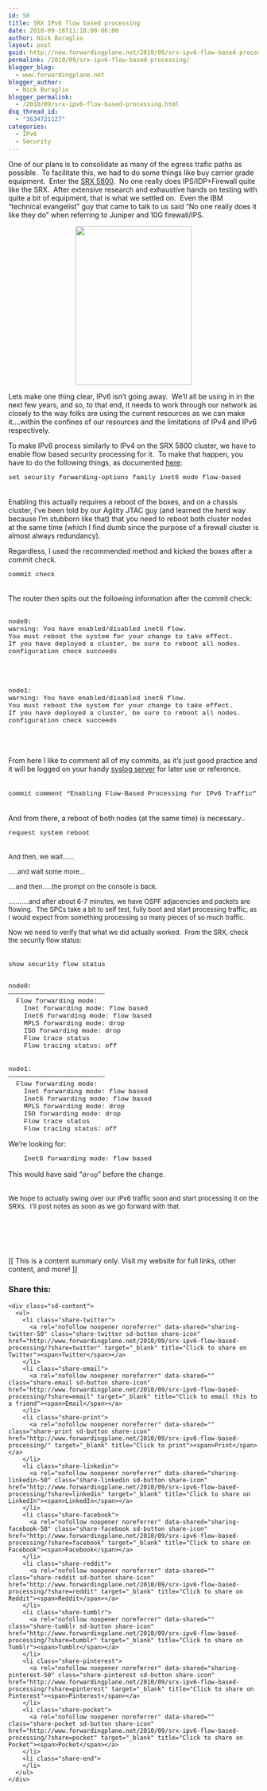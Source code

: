 ```yaml
---
id: 50
title: SRX IPv6 flow based processing
date: 2010-09-16T11:18:00-06:00
author: Nick Buraglio
layout: post
guid: http://new.forwardingplane.net/2010/09/srx-ipv6-flow-based-processing/
permalink: /2010/09/srx-ipv6-flow-based-processing/
blogger_blog:
  - www.forwardingplane.net
blogger_author:
  - Nick Buraglio
blogger_permalink:
  - /2010/09/srx-ipv6-flow-based-processing.html
dsq_thread_id:
  - "3634721127"
categories:
  - IPv6
  - Security
---
```

One of our plans is to consolidate as many of the egress trafic paths as possible.  To facilitate this, we had to do some things like buy carrier grade equipment.  Enter the [SRX 5800](http://bit.ly/9jrUiG).  No one really does IPS/IDP+Firewall quite like the SRX.  After extensive research and exhaustive hands on testing with quite a bit of equipment, that is what we settled on.  Even the IBM &#8220;technical evangelist&#8221; guy that came to talk to us said &#8220;No one really does it like they do&#8221; when referring to Juniper and 10G firewall/IPS. 

<div style="clear: both; text-align: center;">
  <a href="http://www.juniper.net/shared/img/products/srx-series/srx5800/lbox-srx5800-left.jpg" style="margin-left: 1em; margin-right: 1em;"><img border="0" height="320" src="http://www.juniper.net/shared/img/products/srx-series/srx5800/lbox-srx5800-left.jpg" width="234" /></a>
</div>

Lets make one thing clear, IPv6 isn&#8217;t going away.  We&#8217;ll all be using in in the next few years, and so, to that end, it needs to work through our network as closely to the way folks are using the current resources as we can make it&#8230;.within the confines of our resources and the limitations of IPv4 and IPv6 respectively.

To make IPv6 process similarly to IPv4 on the SRX 5800 cluster, we have to enable flow based security processing for it.  To make that happen, you have to do the following things, as documented [here](http://bit.ly/9jrUiG):

<span style="font-family: 'Courier New', Courier, monospace;"><span style="font-size: small;">set security forwarding-options family inet6 mode flow-based</span></span>  
<span style="font-family: 'Courier New', Courier, monospace;"><br /></span>  
Enabling this actually requires a reboot of the boxes, and on a chassis cluster, I&#8217;ve been told by our Agility JTAC guy (and learned the herd way because I&#8217;m stubborn like that) that you need to reboot both cluster nodes at the same time (which I find dumb since the purpose of a firewall cluster is almost always redundancy).

Regardless, I used the recommended method and kicked the boxes after a commit check. 

<span style="font-family: 'Courier New', Courier, monospace;"><span style="font-size: small;">commit check</span></span>  
<span style="font-size: small;"><span style="font-family: 'Courier New', Courier, monospace;"><br /></span></span>  
<span style="font-family: inherit;">The router then spits out the following information after the commit check:</span>  
<span style="font-family: inherit;"><br /></span>

<span style="font-family: 'Courier New', Courier, monospace;"><span style="font-size: small;">node0:</span></span>  
<span style="font-family: 'Courier New', Courier, monospace;"><span style="font-size: small;">warning: You have enabled/disabled inet6 flow.</span></span>  
<span style="font-family: 'Courier New', Courier, monospace;"><span style="font-size: small;">You must reboot the system for your change to take effect.</span></span>  
<span style="font-family: 'Courier New', Courier, monospace;"><span style="font-size: small;">If you have deployed a cluster, be sure to reboot all nodes.</span></span>  
<span style="font-family: 'Courier New', Courier, monospace;"><span style="font-size: small;">configuration check succeeds</span></span>  
<span style="font-family: 'Courier New', Courier, monospace;"><span style="font-size: small;"><br /></span> </span>  
<span style="font-family: 'Courier New', Courier, monospace;"><span style="font-size: small;"><br /></span> </span>  
<span style="font-family: 'Courier New', Courier, monospace;"><span style="font-size: small;">node1:</span></span>  
<span style="font-family: 'Courier New', Courier, monospace;"><span style="font-size: small;">warning: You have enabled/disabled inet6 flow.</span></span>  
<span style="font-family: 'Courier New', Courier, monospace;"><span style="font-size: small;">You must reboot the system for your change to take effect.</span></span>  
<span style="font-family: 'Courier New', Courier, monospace;"><span style="font-size: small;">If you have deployed a cluster, be sure to reboot all nodes.</span></span>  
<span style="font-family: 'Courier New', Courier, monospace;"><span style="font-size: small;">configuration check succeeds</span></span>  
<span style="font-size: small;"><span style="font-family: 'Courier New', Courier, monospace;"><br /></span></span>  
<span style="font-size: small;"><span style="font-family: 'Courier New', Courier, monospace;"><br /></span></span>  
<span style="font-family: inherit;">From here I like to comment all of my commits, as it&#8217;s just good practice and it will be logged on your handy <a href="http://campin.net/syslog-ng/faq.html">syslog server</a> for later use or reference.</span>  
<span style="font-family: inherit;"><br /></span>  
<span style="font-family: 'Courier New', Courier, monospace;"><span style="font-size: small;">commit comment &#8220;Enabling Flow-Based Processing for IPv6 Traffic&#8221;</span></span>  
<span style="font-family: 'Courier New', Courier, monospace;"><br /></span>  
And from there, a reboot of both nodes (at the same time) is necessary..

<span style="font-family: 'Courier New', Courier, monospace;"><span style="font-size: small;">request system reboot</span></span>  
<span style="font-size: small;"><span style="font-family: 'Courier New', Courier, monospace;"><br /></span></span>  
<span style="font-size: small;"><span style="font-family: inherit;">And then, we wait&#8230;&#8230; </span></span>

<span style="font-size: small;"><span style="font-family: inherit;">&#8230;..and wait some more&#8230;</span></span>

<span style="font-size: small;"><span style="font-family: inherit;">&#8230;.and then&#8230;..the prompt on the console is back.</span></span>

<span style="font-size: small;"><span style="font-family: inherit;">&#8230;&#8230;&#8230;..and after about 6-7 minutes, we have OSPF adjacencies and packets are flowing.  The SPCs take a bit to self test, fully boot and start processing traffic, as I would expect from something processing so many pieces of so much traffic.  </span></span>

<span style="font-size: small;"><span style="font-family: inherit;">Now we need to verify that what we did actually worked.  From the SRX, check the security flow status:</span></span>  
<span style="font-size: small;"><span style="font-family: inherit;"><br /></span></span>  
<span style="font-family: 'Courier New', Courier, monospace;"><span style="font-size: small;">show security flow status</span></span>  
<span style="font-family: 'Courier New', Courier, monospace;"><span style="font-size: small;"><br /></span></span>

<span style="font-family: 'Courier New', Courier, monospace;"><span style="font-size: small;">node0:</span></span>  
<span style="font-family: 'Courier New', Courier, monospace;"><span style="font-size: small;">&#8212;&#8212;&#8212;&#8212;&#8212;&#8212;&#8212;&#8212;&#8212;&#8212;&#8212;&#8212;&#8212;&#8212;&#8212;&#8212;&#8212;&#8212;&#8212;&#8212;&#8212;&#8212;&#8212;&#8212;&#8211;</span></span>  
<span style="font-family: 'Courier New', Courier, monospace;"><span style="font-size: small;">  Flow forwarding mode:</span></span>  
<span style="font-family: 'Courier New', Courier, monospace;"><span style="font-size: small;">    Inet forwarding mode: flow based</span></span>  
<span style="font-family: 'Courier New', Courier, monospace;"><span style="font-size: small;">    Inet6 forwarding mode: flow based</span></span>  
<span style="font-family: 'Courier New', Courier, monospace;"><span style="font-size: small;">    MPLS forwarding mode: drop</span></span>  
<span style="font-family: 'Courier New', Courier, monospace;"><span style="font-size: small;">    ISO forwarding mode: drop</span></span>  
<span style="font-family: 'Courier New', Courier, monospace;"><span style="font-size: small;">    Flow trace status</span></span>  
<span style="font-family: 'Courier New', Courier, monospace;"><span style="font-size: small;">    Flow tracing status: off</span></span>  
<span style="font-family: 'Courier New', Courier, monospace;"><span style="font-size: small;"><br /></span></span>  
<span style="font-family: 'Courier New', Courier, monospace;"><span style="font-size: small;">node1:</span></span>  
<span style="font-family: 'Courier New', Courier, monospace;"><span style="font-size: small;">&#8212;&#8212;&#8212;&#8212;&#8212;&#8212;&#8212;&#8212;&#8212;&#8212;&#8212;&#8212;&#8212;&#8212;&#8212;&#8212;&#8212;&#8212;&#8212;&#8212;&#8212;&#8212;&#8212;&#8212;&#8211;</span></span>  
<span style="font-family: 'Courier New', Courier, monospace;"><span style="font-size: small;">  Flow forwarding mode:</span></span>  
<span style="font-family: 'Courier New', Courier, monospace;"><span style="font-size: small;">    Inet forwarding mode: flow based</span></span>  
<span style="font-family: 'Courier New', Courier, monospace;"><span style="font-size: small;">    Inet6 forwarding mode: flow based</span></span>  
<span style="font-family: 'Courier New', Courier, monospace;"><span style="font-size: small;">    MPLS forwarding mode: drop</span></span>  
<span style="font-family: 'Courier New', Courier, monospace;"><span style="font-size: small;">    ISO forwarding mode: drop</span></span>  
<span style="font-family: 'Courier New', Courier, monospace;"><span style="font-size: small;">    Flow trace status</span></span>  
<span style="font-family: 'Courier New', Courier, monospace;"><span style="font-size: small;">    Flow tracing status: off</span></span>

We&#8217;re looking for:



<div style="margin-bottom: 0px; margin-left: 0px; margin-right: 0px; margin-top: 0px;">
  <span style="font-family: 'Courier New', Courier, monospace;"><span style="font-size: small;">    Inet6 forwarding mode: flow based</span></span>
</div>

<div>
  <span style="font-family: 'Courier New', Courier, monospace;"><span style="font-size: small;"><br /></span></span>
</div>

<div>
  <span style="font-family: inherit;">This would have said &#8220;<span style="font-size: small;"><span style="font-family: 'Courier New', Courier, monospace;">drop</span></span>&#8221; before the change. </span>
</div>

<div>
  <span style="font-family: inherit;"><br /></span>
</div>

<span style="font-size: small;"><span style="font-family: inherit;">We hope to actually swing over our IPv6 traffic soon and start processing it on the SRXs.  I&#8217;ll post notes as soon as we go forward with that.  </span></span>  
<span style="font-size: small;"><span style="font-family: 'Courier New', Courier, monospace;"><br /></span></span>  
<span style="font-size: small;"><span style="font-family: 'Courier New', Courier, monospace;"><br /></span></span>  
<span style="font-size: small;"><span style="font-family: 'Courier New', Courier, monospace;"><br /></span></span>

<div>
  [[ This is a content summary only. Visit my website for full links, other content, and more! ]]
</div>

<div class="sharedaddy sd-sharing-enabled">
  <div class="robots-nocontent sd-block sd-social sd-social-icon-text sd-sharing">
    <h3 class="sd-title">
      Share this:
    </h3>
    
    <div class="sd-content">
      <ul>
        <li class="share-twitter">
          <a rel="nofollow noopener noreferrer" data-shared="sharing-twitter-50" class="share-twitter sd-button share-icon" href="http://www.forwardingplane.net/2010/09/srx-ipv6-flow-based-processing/?share=twitter" target="_blank" title="Click to share on Twitter"><span>Twitter</span></a>
        </li>
        <li class="share-email">
          <a rel="nofollow noopener noreferrer" data-shared="" class="share-email sd-button share-icon" href="http://www.forwardingplane.net/2010/09/srx-ipv6-flow-based-processing/?share=email" target="_blank" title="Click to email this to a friend"><span>Email</span></a>
        </li>
        <li class="share-print">
          <a rel="nofollow noopener noreferrer" data-shared="" class="share-print sd-button share-icon" href="http://www.forwardingplane.net/2010/09/srx-ipv6-flow-based-processing/" target="_blank" title="Click to print"><span>Print</span></a>
        </li>
        <li class="share-linkedin">
          <a rel="nofollow noopener noreferrer" data-shared="sharing-linkedin-50" class="share-linkedin sd-button share-icon" href="http://www.forwardingplane.net/2010/09/srx-ipv6-flow-based-processing/?share=linkedin" target="_blank" title="Click to share on LinkedIn"><span>LinkedIn</span></a>
        </li>
        <li class="share-facebook">
          <a rel="nofollow noopener noreferrer" data-shared="sharing-facebook-50" class="share-facebook sd-button share-icon" href="http://www.forwardingplane.net/2010/09/srx-ipv6-flow-based-processing/?share=facebook" target="_blank" title="Click to share on Facebook"><span>Facebook</span></a>
        </li>
        <li class="share-reddit">
          <a rel="nofollow noopener noreferrer" data-shared="" class="share-reddit sd-button share-icon" href="http://www.forwardingplane.net/2010/09/srx-ipv6-flow-based-processing/?share=reddit" target="_blank" title="Click to share on Reddit"><span>Reddit</span></a>
        </li>
        <li class="share-tumblr">
          <a rel="nofollow noopener noreferrer" data-shared="" class="share-tumblr sd-button share-icon" href="http://www.forwardingplane.net/2010/09/srx-ipv6-flow-based-processing/?share=tumblr" target="_blank" title="Click to share on Tumblr"><span>Tumblr</span></a>
        </li>
        <li class="share-pinterest">
          <a rel="nofollow noopener noreferrer" data-shared="sharing-pinterest-50" class="share-pinterest sd-button share-icon" href="http://www.forwardingplane.net/2010/09/srx-ipv6-flow-based-processing/?share=pinterest" target="_blank" title="Click to share on Pinterest"><span>Pinterest</span></a>
        </li>
        <li class="share-pocket">
          <a rel="nofollow noopener noreferrer" data-shared="" class="share-pocket sd-button share-icon" href="http://www.forwardingplane.net/2010/09/srx-ipv6-flow-based-processing/?share=pocket" target="_blank" title="Click to share on Pocket"><span>Pocket</span></a>
        </li>
        <li class="share-end">
        </li>
      </ul>
    </div>
  </div>
</div>